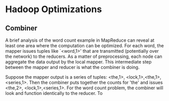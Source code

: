 # Hadoop Optimizations

## Combiner
A brief analysis of the word count example in MapReduce can reveal at least one area where the computation can be optimized. For each word, the mapper issues tuples like `<word,1>' that are transmitted (potentially over the network) to the reducers. As a matter of preprocessing, each node can aggregate the data output by the local mapper. This intermediate step between the mapper and reducer is what the combiner is doing. 

Suppose the mapper output is a series of tuples: <the,1>, <lock,1>,<the,1>,<series,1>. Then the combiner puts together the counts for 'the' and issues <the,2>, <lock,1>,<series,1>. For the word count problem, the combiner will look and function identically to the reducer. To 


